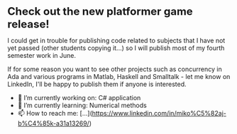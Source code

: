 <font size="5">**Check out the new platformer game release!**</font>

I could get in trouble for publishing code related to subjects that I
have not yet passed (other students copying it...) so I will publish most of my fourth semester work in June.

If for some reason you want to see other projects such as concurrency in Ada and various programs in Matlab, Haskell and Smalltalk - let me know on LinkedIn, I'll be happy to publish them if anyone is interested.

- 🔭 I’m currently working on: C# application
- 🌱 I’m currently learning: Numerical methods
- 📫 How to reach me: [...]\(https://www.linkedin.com/in/miko%C5%82aj-b%C4%85k-a31a13269/)

[comment]: <> (- ⚡ Fun fact: )
